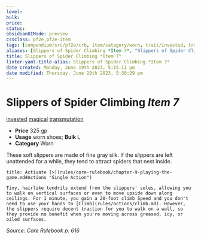 ```yaml
---
level:
bulk:
price:
status:
obsidianUIMode: preview
cssclass: pf2e,pf2e-item
tags: [compendium/src/pf2e/crb, item/category/worn, trait/invested, trait/magical, trait/transmutation]
aliases: [Slippers of Spider Climbing *Item 7*, "Slippers of Spider Climbing"]
title: Slippers of Spider Climbing *Item 7*
linter-yaml-title-alias: Slippers of Spider Climbing *Item 7*
date created: Monday, June 19th 2023, 5:15:11 pm
date modified: Thursday, June 29th 2023, 5:30:29 pm
---
```


# Slippers of Spider Climbing *Item 7*

[invested](rules/traits/invested.md) [magical](rules/traits/magical.md) [transmutation](rules/traits/transmutation.md)  

- **Price** 325 gp
- **Usage** worn shoes; **Bulk** L
- **Category** Worn

These soft slippers are made of fine gray silk. If the slippers are left unattended for a while, they tend to attract spiders that nest inside.

```ad-embed-ability
title: Activate [>](rules/core-rulebook/chapter-9-playing-the-game.md#Actions "Single Action")

Tiny, hairlike tendrils extend from the slippers' soles, allowing you to walk on vertical surfaces or even to move upside down along ceilings. For 1 minute, you gain a 20-foot climb Speed and you don't need to use your hands to [Climb](rules/actions/climb.md). However, the slippers require decent traction for you to walk on a wall, so they provide no benefit when you're moving across greased, icy, or oiled surfaces.
```

*Source: Core Rulebook p. 616*
